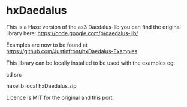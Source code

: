 hxDaedalus
==========

This is a Haxe version of the as3 Daedalus-lib you can find the original library here:
https://code.google.com/p/daedalus-lib/

Examples are now to be found at 
https://github.com/Justinfront/hxDaedalus-Examples

This library can be locally installed to be used with the examples eg:

cd src

haxelib local hxDaedalus.zip

Licence is MIT for the original and this port.
